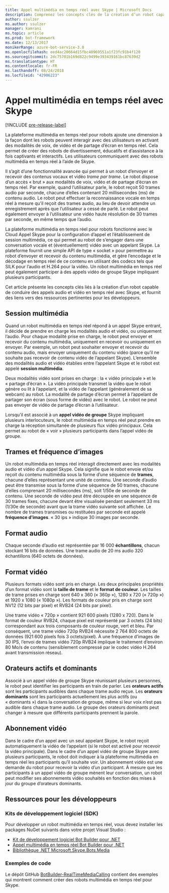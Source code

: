 ```yaml
---
title: Appel multimédia en temps réel avec Skype | Microsoft Docs
description: Comprenez les concepts clés de la création d’un robot capable de conduire des appels audio et vidéo en temps réel avec Skype en utilisant le Kit de développement logiciel (SDK) Bot Builder pour .NET.
author: ssulzer
ms.author: ssulzer
manager: kamrani
ms.topic: article
ms.prod: bot-framework
ms.date: 12/13/2017
monikerRange: azure-bot-service-3.0
ms.openlocfilehash: eed4ac20664d15fbc40969551a1f23fc91b4f120
ms.sourcegitcommit: 2dc75701b169d822c9499e393439161bc87639d2
ms.translationtype: HT
ms.contentlocale: fr-FR
ms.lasthandoff: 08/24/2018
ms.locfileid: "42906223"
---
```

# <a name="real-time-media-calling-with-skype"></a>Appel multimédia en temps réel avec Skype

[!INCLUDE [pre-release-label](../includes/pre-release-label-v3.md)]

La plateforme multimédia en temps réel pour robots ajoute une dimension à la façon dont les robots peuvent interagir avec des utilisateurs en activant des modalités de voix, de vidéo et de partage d’écran en temps réel. Cela permet de créer des robots de divertissement, éducatifs et d’assistance à la fois captivants et interactifs. Les utilisateurs communiquent avec des robots multimédia en temps réel à l’aide de Skype.

Il s’agit d’une fonctionnalité avancée qui permet à un robot d’envoyer et recevoir des contenus vocaux et vidéo *trame par trame*. Le robot dispose d’un accès « brut » aux modalités de voix, vidéo et de partage d’écran en temps réel. Par exemple, quand l’utilisateur parle, le robot reçoit 50 trames audio par seconde, chacune d’elles contenant 20 millisecondes (ms) de contenu audio. Le robot peut effectuer la reconnaissance vocale en temps réel à mesure qu’il reçoit des trames audio, au lieu de devoir attendre un enregistrement après que l’utilisateur a cessé de parlé. Le robot peut également envoyer à l’utilisateur une vidéo haute résolution de 30 trames par seconde, en même temps que l’audio.

La plateforme multimédia en temps réel pour robots fonctionne avec le Cloud Appel Skype pour la configuration d’appel et l’établissement de session multimédia, ce qui permet au robot de s’engager dans une conversation vocale et (éventuellement) vidéo avec un appelant Skype. La plateforme fournit une simple API de type « socket » pour permettre au robot d’envoyer et recevoir du contenu multimédia, et gère l’encodage et le décodage en temps réel de ce contenu en utilisant des codecs tels que SILK pour l’audio et H.264 pour la vidéo. Un robot multimédia en temps réel peut également participer à des appels vidéo de groupe Skype impliquant plusieurs participants.

Cet article présente les concepts clés liés à la création d’un robot capable de conduire des appels audio et vidéo en temps réel avec Skype, et fournit des liens vers des ressources pertinentes pour les développeurs.

## <a name="media-session"></a>Session multimédia
Quand un robot multimédia en temps réel répond à un appel Skype entrant, il décide de prendre en charge les modalités audio et vidéo, ou uniquement l’audio. Pour chaque modalité prise en charge, le robot peut envoyer et recevoir du contenu multimédia, uniquement en recevoir ou uniquement en envoyer. Par exemple, un robot peut souhaiter envoyer et recevoir du contenu audio, mais envoyer uniquement du contenu vidéo (parce qu’il ne souhaite pas recevoir de contenu vidéo de l’appelant Skype). L’ensemble des modalités audio et vidéo établies entre l’appelant Skype et le robot est appelé **session multimédia**.

Deux modalités vidéo sont prises en charge : la « vidéo principale » et le « partage d’écran ». La vidéo principale transmet la vidéo que le robot génère ou lit à l’appelant, et la vidéo de l’appelant (généralement de sa webcam) au robot. La modalité de partage d’écran permet à l’appelant de partager son écran (sous forme de vidéo) avec le robot. Le robot ne peut pas envoyer de vidéo de partage d’écran à l’utilisateur.

Lorsqu’il est associé à un **appel vidéo de groupe** Skype impliquant plusieurs interlocuteurs, le robot multimédia en temps réel peut prendre en charge la réception simultanée de plusieurs flux vidéo principaux. Cela permet au robot de « voir » plusieurs participants dans l’appel vidéo de groupe.

## <a name="frames-and-frame-rate"></a>Trames et fréquence d’images
Un robot multimédia en temps réel interagit directement avec les modalités audio et vidéo d’un appel Skype. Cela signifie que le robot envoie et/ou reçoit du contenu multimédia sous la forme d’une séquence de **trames**, chacune d’elles représentant une unité de contenu. Une seconde d’audio peut être transmise sous la forme d’une séquence de 50 trames, chacune d’elles comprenant 20 millisecondes (ms), soit 1/50e de seconde de contenu. Une seconde de vidéo peut être découpée en une séquence de 30 trames fixes, chacune devant être visualisée pendant seulement 33 ms (1/30e de seconde) avant que la trame vidéo suivante soit affichée. Le nombre de trames transmises ou restituées par seconde est appelé **fréquence d’images**. « 30 ips » indique 30 images par seconde.

## <a name="audio-format"></a>Format audio
Chaque seconde d’audio est représentée par 16 000 **échantillons**, chacun stockant 16 bits de données. Une trame audio de 20 ms audio 320 échantillons (640 octets de données).

## <a name="video-format"></a>Format vidéo
Plusieurs formats vidéo sont pris en charge. Les deux principales propriétés d’un format vidéo sont la **taille de trame** et le **format de couleur**. Les tailles de trame prises en charge sont 640 x 360 (« 360p »), 1280 x 720 (« 720p ») et 1920 x 1080 (« 1080p »). Les formats de couleur pris en charge sont NV12 (12 bits par pixel) et RVB24 (24 bits par pixel).

Une trame vidéo « 720p » contient 921 600 pixels (1280 x 720). Dans le format de couleur RVB24, chaque pixel est représenté par 3 octets (24 bits) correspondant aux trois composants de couleur rouge, vert et bleu. Par conséquent, une trame vidéo 720p RVB24 nécessite 2 764 800 octets de données (921 600 pixels fois 3 octets/pixel). À une fréquence d’images de 30 IPS, l’envoi de trames vidéo 720p RVB24 implique le traitement d’environ 80 Mo/s de contenu (sensiblement compressé par le codec vidéo H.264 avant transmission réseau).

## <a name="active-and-dominant-speakers"></a>Orateurs actifs et dominants
Associé à un appel vidéo de groupe Skype réunissant plusieurs personnes, le robot peut identifier les participants en train de parler. Les **orateurs actifs** sont les participants audibles dans chaque trame audio reçue. Les **orateurs dominants** sont les participants actuellement les plus actifs (ou « dominants ») dans la conversation de groupe, même si leur voix n’est pas audible dans chaque trame audio. Le groupe des orateurs dominants peut changer à mesure que différents participants prennent la parole.

## <a name="video-subscription"></a>Abonnement vidéo
Dans le cadre d’un appel avec un seul appelant Skype, le robot reçoit automatiquement la vidéo de l’appelant (si le robot est activé pour recevoir la vidéo principale). Dans le cadre d’un appel vidéo de groupe Skype avec plusieurs participants, le robot doit indiquer à la plateforme multimédia en temps réel les participants qu’il souhaite voir. Un abonnement vidéo est une demande du robot pour recevoir la vidéo d’un participant. À mesure que les participants à un appel vidéo de groupe mènent leur conversation, un robot peut modifier ses abonnements vidéo souhaités en fonction des mises à jour du groupe d’orateurs dominants.

## <a name="developer-resources"></a>Ressources pour les développeurs 

### <a name="sdks"></a>Kits de développement logiciel (SDK)

Pour développer un robot multimédia en temps réel, vous devez installer les packages NuGet suivants dans votre projet Visual Studio :

- [Kit de développement logiciel Bot Builder pour .NET](bot-builder-dotnet-overview.md)
- [Appel multimédia en temps réel Bot Builder pour .NET](https://www.nuget.org/packages?q=Bot.Builder.RealTimeMediaCalling)
- [Bibliothèque .NET Microsoft.Skype.Bots.Media](https://www.nuget.org/packages?q=Microsoft.Skype.Bots.Media)

### <a name="code-samples"></a>Exemples de code

Le dépôt GitHub [BotBuilder-RealTimeMediaCalling](https://github.com/Microsoft/BotBuilder-RealTimeMediaCalling) contient des exemples qui montrent comment créer des robots multimédia en temps réel pour Skype.
